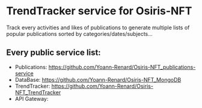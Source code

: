 # TrendTracker service for Osiris-NFT 
Track every activities and likes of publications to generate multiple lists of popular publications sorted by categories/dates/subjects...

## Every public service list:
-   Publications: https://github.com/Yoann-Renard/Osiris-NFT_publications-service
-   DataBase: https://github.com/Yoann-Renard/Osiris-NFT_MongoDB
-   TrendTracker: https://github.com/Yoann-Renard/Osiris-NFT_TrendTracker
-   API Gateway: 